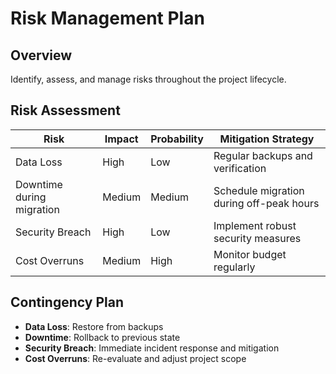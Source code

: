 # Risk Management Plan

## Overview
Identify, assess, and manage risks throughout the project lifecycle.

## Risk Assessment
| Risk                       | Impact  | Probability | Mitigation Strategy                      |
|----------------------------|---------|-------------|------------------------------------------|
| Data Loss                  | High    | Low         | Regular backups and verification         |
| Downtime during migration  | Medium  | Medium      | Schedule migration during off-peak hours |
| Security Breach            | High    | Low         | Implement robust security measures       |
| Cost Overruns              | Medium  | High        | Monitor budget regularly                 |

## Contingency Plan
- **Data Loss**: Restore from backups
- **Downtime**: Rollback to previous state
- **Security Breach**: Immediate incident response and mitigation
- **Cost Overruns**: Re-evaluate and adjust project scope
